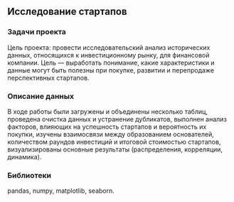 ## Исследование стартапов

### Задачи проекта

Цель проекта: провести исследовательский анализ исторических данных, относящихся к инвестиционному рынку, для финансовой компании. Цель — выработать понимание, какие характеристики и данные могут быть полезны при покупке, развитии и перепродаже перспективных стартапов.

### Описание данных
В ходе работы были загружены и объединены несколько таблиц, проведена очистка данных и устранение дубликатов, выполнен анализ факторов, влияющих на успешность стартапов и вероятность их покупки, изучены взаимосвязи между образованием основателей, количеством раундов инвестиций и итоговой стоимостью стартапов, визуализированы основные результаты (распределения, корреляции, динамика).

### Библиотеки

pandas, numpy, matplotlib, seaborn.


